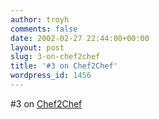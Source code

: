 ```yaml
---
author: troyh
comments: false
date: 2002-02-27 22:44:00+00:00
layout: post
slug: 3-on-chef2chef
title: '#3 on Chef2Chef'
wordpress_id: 1456
---
```


#3 on [Chef2Chef](http://chef2chef.net/rank/inter.shtml)
